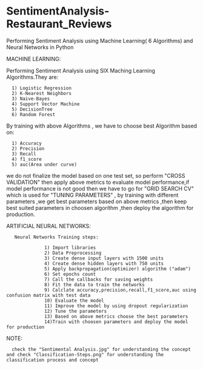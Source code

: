 # SentimentAnalysis-Restaurant_Reviews
Performing Sentiment Analysis using Machine Learning( 6 Algorithms) and Neural Networks  in Python

MACHINE LEARNING:

Performing Sentiment Analysis using SIX Maching Learning Algorithms.They are:

      1) Logistic Regression
      2) K-Nearest Neighbors
      3) Naive-Bayes
      4) Support Vector Machine
      5) DecisionTree
      6) Random Forest
      
By training with above Algorithms , we have to choose best Algorithm based on:

      1) Accuracy
      2) Precision
      3) Recall
      4) f1_score
      5) auc(Area under curve)
      
we do not finalize the model based on one test set, so perform "CROSS VALIDATION" then apply above metrics to evaluate model performance,if model performance is not good then we have to go for "GRID SEARCH CV" which is used for "TUNING PARAMETERS" , by training with different parameters ,we get best parameters based on above metrics ,then keep best suited parameters in choosen algorithm ,then deploy the algorithm for production.


ARTIFICIAL NEURAL NETWORKS:

       Neural Networks Training steps:
       
                  1) Import libraries
                  2) Data Preprocessing
                  3) Create dense input layers with 1500 units
                  4) Create dense hidden layers with 750 units
                  5) Apply backpropagation(optimizer) algorithm ("adam")
                  6) Set epochs count
                  7) Call the callbacks for saving weights
                  8) Fit the data to train the networks
                  9) Calclate accuracy,precision,recall,f1_score,auc using confusion matrix with test data
                  10) Evaluate the model
                  11) Improve the model by using dropout regularization
                  12) Tune the parameters
                  13) Based on above metrics choose the best parameters 
                  14)Train with choosen parameters and deploy the model for production
                  
NOTE:

      check the "Sentimental Analysis.jpg" for understanding the concept and check "Classification-Steps.png" for understanding the classification process and concept
                  
